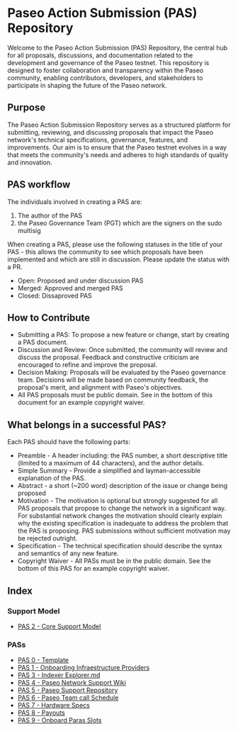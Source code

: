 # Paseo Action Submission (PAS) Repository
Welcome to the Paseo Action Submission (PAS) Repository, the central hub for all proposals, discussions, and documentation related to the development and governance of the Paseo testnet. This repository is designed to foster collaboration and transparency within the Paseo community, enabling contributors, developers, and stakeholders to participate in shaping the future of the Paseo network.

## Purpose
The Paseo Action Submission Repository serves as a structured platform for submitting, reviewing, and discussing proposals that impact the Paseo network's technical specifications, governance, features, and improvements. Our aim is to ensure that the Paseo testnet evolves in a way that meets the community's needs and adheres to high standards of quality and innovation.

## PAS workflow
The individuals involved in creating a PAS are:
1. The author of the PAS
2. the Paseo Governance Team (PGT) which are the signers on the sudo multisig

When creating a PAS, please use the following statuses in the title of your PAS - this allows the community to see which proposals have been implemented and which are still in discussion. Please update the status with a PR. 
* Open: Proposed and under discussion PAS
* Merged: Approved and merged PAS
* Closed: Dissaproved PAS

## How to Contribute
- Submitting a PAS: To propose a new feature or change, start by creating a PAS document.
- Discussion and Review: Once submitted, the community will review and discuss the proposal. Feedback and constructive criticism are encouraged to refine and improve the proposal.
- Decision Making: Proposals will be evaluated by the Paseo governance team. Decisions will be made based on community feedback, the proposal's merit, and alignment with Paseo's objectives.
- All PAS proposals must be public domain. See in the bottom of this document for an example copyright waiver. 

## What belongs in a successful PAS?
Each PAS should have the following parts:
* Preamble - A header including: the PAS number, a short descriptive title (limited to a maximum of 44 characters), and the author details.
* Simple Summary - Provide a simplified and layman-accessible explanation of the PAS.
* Abstract - a short (~200 word) description of the issue or change being proposed
* Motivation - The motivation is optional but strongly suggested for all PAS proposals that propose to change the network in a significant way. For substantial network changes the motivation should clearly explain why the existing specification is inadequate to address the problem that the PAS is proposing. PAS submissions without sufficient motivation may be rejected outright.
* Specification - The technical specification should describe the syntax and semantics of any new feature.
* Copyright Waiver - All PASs must be in the public domain. See the bottom of this PAS for an example copyright waiver.


## Index

### Support Model
- [PAS 2 - Core Support Model](https://github.com/paseo-network/paseo-action-submission/blob/main/pas/PAS-2-core-support-model.md)
  
### PASs

- [PAS 0 - Template](https://github.com/paseo-network/paseo-action-submission/blob/main/pas/PAS-0-template.md)
- [PAS 1 - Onboarding Infraestructure Providers](https://github.com/paseo-network/paseo-action-submission/blob/main/pas/PAS-1-onboard_infrastructure_providers.md)
- [PAS 3 - Indexer Explorer.md](https://github.com/paseo-network/paseo-action-submission/blob/main/pas/PAS-3-indexer-explorer.md)
- [PAS 4 - Paseo Network Support Wiki](https://github.com/paseo-network/paseo-action-submission/blob/main/pas/PAS-4-paseo-network-support-wiki.md)
- [PAS 5 - Paseo Support Repository](https://github.com/paseo-network/paseo-action-submission/blob/main/pas/PAS-5-paseo-support-repository.md)
- [PAS 6 - Paseo Team call Schedule](https://github.com/paseo-network/paseo-action-submission/blob/main/pas/PAS-6-team-call-schedule.md)
- [PAS 7 - Hardware Specs](https://github.com/paseo-network/paseo-action-submission/blob/main/pas/PAS-7-Hardware_specs.md)
- [PAS 8 - Payouts](https://github.com/paseo-network/paseo-action-submission/blob/main/pas/PAS-8-Payouts.md)
- [PAS 9 - Onboard Paras Slots](https://github.com/paseo-network/paseo-action-submission/blob/fix-44-pas/pas/PAS-9-Onboard-paras-slots.md)
